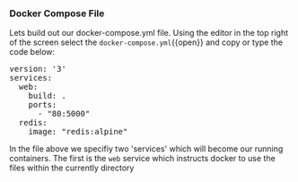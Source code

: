 ### Docker Compose File

Lets build out our docker-compose.yml file. Using the editor in the top right of the screen select the `docker-compose.yml`{{open}} and copy or type the code below:

<pre class="file" data-filename="docker-compose.yml" data-target="replace">
version: '3'
services:
  web:
    build: .
    ports:
      - "80:5000"
  redis:
    image: "redis:alpine"
</pre>

In the file above we specifiy two 'services' which will become our running containers. The first is the `web` service which instructs docker to use the files within the currently directory